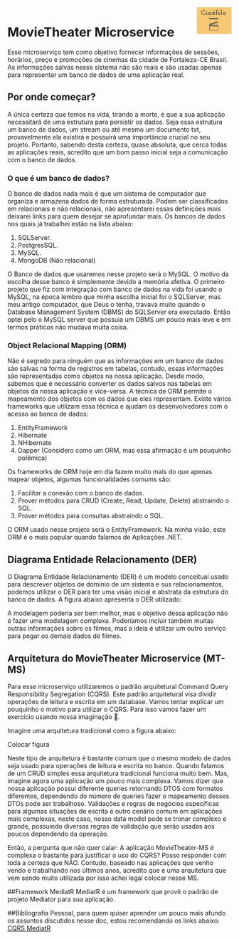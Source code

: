<img src="https://github.com/castelom/cinefilo/blob/master/img/Cinefilo_logo.PNG" alt="cinefilo logo" title="cinefilo" align="right" height="60" />

# MovieTheater Microservice

Esse microserviço tem como objetivo fornecer informações de sessões, horários, preço e promoções de cinemas da cidade de Fortaleza-CE Brasil. As informações salvas nesse sistema não são reais e são usadas apenas para representar um banco de dados de uma aplicação real.

## Por onde começar?
A única certeza que temos na vida, tirando a morte, é que a sua aplicação necessitará de uma estrutura para persistir os dados. Seja essa estrutura um banco de dados, um stream ou até mesmo um documento txt, provavelmente ela existirá e possuirá uma importância crucial no seu projeto. Portanto, sabendo desta certeza, quase absoluta, que cerca todas as aplicações reais, acredito que um bom passo inicial seja a comunicação com o banco de dados.

### O que é um banco de dados?
O banco de dados nada mais é que um sistema de computador que organiza e armazena dados de forma estruturada. Podem ser classificados em relacionais e não relacionais, não apresentarei essas definições mais deixarei links para quem desejar se aprofundar mais. Os bancos de dados nos quais já trabalhei estão na lista abaixo:

1. SQLServer.
2. PostgresSQL.
3. MySQL.
4. MongoDB (Não relacional)

O Banco de dados que usaremos nesse projeto será o MySQL. O motivo da escolha desse banco é simplemente devido a memória afetiva. O primeiro projeto que fiz com integração com banco de dados na vida foi usando o MySQL, na época lembro que minha escolha inicial foi o SQLServer, mas meu antigo computador, que Deus o tenha, travava muito quando o Database Management System (DBMS) do SQLServer era executado. Então optei pelo o MySQL server que possuia um DBMS um pouco mais leve e em termos práticos não mudava muita coisa.

### Object Relacional Mapping (ORM)
Não é segredo para ninguém que as informações em um banco de dados são salvas na forma de registros em tabelas, contudo, essas informações são representadas como objetos na nossa aplicação.
Desde modo, sabemos que é necessário converter os dados salvos nas tabelas em objetos da nossa aplicação e vice-versa. A técnica de ORM permite o mapeamento dos objetos com os dados que eles representam.
Existe vários frameworks que utilizam essa técnica e ajudam os desenvolvedores com o acesso ao banco de dados:

1. EntityFramework
2. Hibernate
3. NHibernate
4. Dapper (Considero como um ORM, mas essa afirmação é um pouquinho polêmica)

Os frameworks de ORM hoje em dia fazem muito mais do que apenas mapear objetos, algumas funcionalidades comums são:

1. Facilitar a conexão com o banco de dados.
2. Prover métodos para CRUD (Create, Read, Update, Delete) abstraindo o SQL.
3. Prover métodos para consultas abstraindo o SQL.

O ORM usado nesse projeto será o EntityFramework. Na minha visão, este ORM é o mais popular quando falamos de Aplicações .NET.

<div id='DER'/>

## Diagrama Entidade Relacionamento (DER)

O Diagrama Entidade Relacionamento (DER) é um modelo conceitual usado para descrever objetos de domínio de um sistema e sus relacionamentos, podemos utilizar o DER para ter uma visão inicial e abstrata da estrutura do banco de dados.
A figura abaixo apresenta o DER utilizado:

A modelagem poderia ser bem melhor, mas o objetivo dessa aplicação não é fazer uma modelagem complexa. Poderíamos incluir também muitas outras informações sobre os filmes, mas a ideia é utilizar um outro serviço para pegar os demais dados de filmes.

## Arquitetura do MovieTheater Microservice (MT-MS)

Para esse microserviço utilizaremos o padrão arquitetural Command Query Responsibility Segregation (CQRS). Este padrão arquitetural visa dividir operações de leitura e escrita em um database.
Vamos tentar explicar um pouquinho o motivo para utilizar o CQRS. Para isso vamos fazer um exercício usando nossa imaginação 🌈.

Imagine uma arquitetura tradicional como a figura abaixo:

Colocar figura

Neste tipo de arquitetura é bastante comum que o mesmo modelo de dados seja usado para operações de leitura e escrita no banco. Quando falamos de um CRUD simples essa arquitetura tradicional funciona muito bem.
Mas, imagine agora uma aplicação um pouco mais complexa. Vamos dizer que nossa aplicação possui diferente queries retornando DTOS com formatos diferentes, dependendo do número de queries fazer o mapeamento desses DTOs pode ser trabalhoso.
Validações e regras de negócios específicas para algumas situações de escrita é outro cenário comum em aplicações mais complexas, neste caso, nosso data model pode se tronar complexo e grande, possuindo diversas regras de validação que serão usadas aos poucos dependendo da operação.

Então, a pergunta que não quer calar: A aplicação MovieTheater-MS é complexa o bastante para justificar o uso do CQRS? Posso responder com toda a certeza que NÃO. Contudo, baseado nas aplicações que venho vendo e trabalhando nos últimos anos, acredito que é uma arquitetura que vem sendo muito utilizada
por isso achei legal colocar nesse MS.

##Framework MediatR
 MediatR é um framework que provê o padrão de projeto Mediator para sua aplicação. 

##Bibliografia
Pessoal, para quem quiser aprender um pouco mais afundo os assuntos discutidos nesse doc, estou recomendando os links abaixo:
<a href="https://learn.microsoft.com/en-us/azure/architecture/patterns/cqrs">
   CQRS
</a>
<a href="https://www.treinaweb.com.br/blog/mediator-pattern-com-mediatr-no-asp-net-core">
   MediatR
</a>
 
